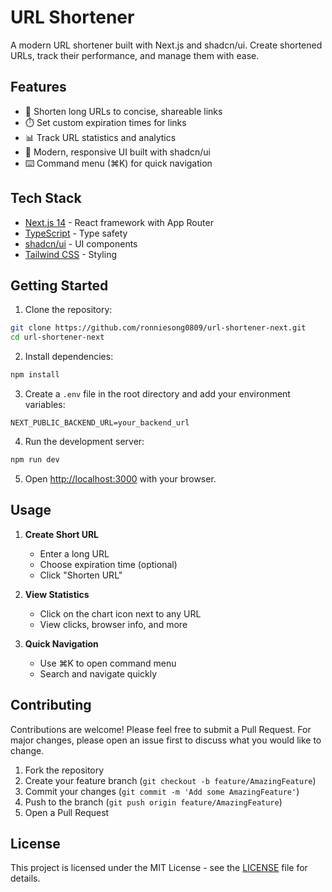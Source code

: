 # URL Shortener

A modern URL shortener built with Next.js and shadcn/ui. Create shortened URLs, track their performance, and manage them with ease.

## Features

- 🔗 Shorten long URLs to concise, shareable links
- ⏱️ Set custom expiration times for links
- 📊 Track URL statistics and analytics
- 🎨 Modern, responsive UI built with shadcn/ui
- ⌨️ Command menu (⌘K) for quick navigation

## Tech Stack

- [Next.js 14](https://nextjs.org/) - React framework with App Router
- [TypeScript](https://www.typescriptlang.org/) - Type safety
- [shadcn/ui](https://ui.shadcn.com/) - UI components
- [Tailwind CSS](https://tailwindcss.com/) - Styling

## Getting Started

1. Clone the repository:
```bash
git clone https://github.com/ronniesong0809/url-shortener-next.git
cd url-shortener-next
```

2. Install dependencies:
```bash
npm install
```

3. Create a `.env` file in the root directory and add your environment variables:
```env
NEXT_PUBLIC_BACKEND_URL=your_backend_url
```

4. Run the development server:
```bash
npm run dev
```

5. Open [http://localhost:3000](http://localhost:3000) with your browser.

## Usage

1. **Create Short URL**
   - Enter a long URL
   - Choose expiration time (optional)
   - Click "Shorten URL"

2. **View Statistics**
   - Click on the chart icon next to any URL
   - View clicks, browser info, and more

3. **Quick Navigation**
   - Use ⌘K to open command menu
   - Search and navigate quickly

## Contributing

Contributions are welcome! Please feel free to submit a Pull Request. For major changes, please open an issue first to discuss what you would like to change.

1. Fork the repository
2. Create your feature branch (`git checkout -b feature/AmazingFeature`)
3. Commit your changes (`git commit -m 'Add some AmazingFeature'`)
4. Push to the branch (`git push origin feature/AmazingFeature`)
5. Open a Pull Request

## License

This project is licensed under the MIT License - see the [LICENSE](LICENSE) file for details.
